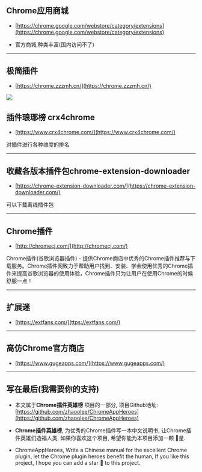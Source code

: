 ## Chrome应用商城

- [https://chrome.google.com/webstore/category/extensions](https://chrome.google.com/webstore/category/extensions)

- 官方商城,种类丰富(国内访问不了)

---

## 极简插件

- [https://chrome.zzzmh.cn/](https://chrome.zzzmh.cn/)

![](https://user-images.githubusercontent.com/15868458/62830260-7d700b80-bc3e-11e9-9322-b38df02a708b.png)





## 插件琅琊榜 crx4chrome

- [https://www.crx4chrome.com/](https://www.crx4chrome.com/)

对插件进行各种维度的排名

---

## 收藏各版本插件包chrome-extension-downloader

- [https://chrome-extension-downloader.com/](https://chrome-extension-downloader.com/)

可以下载离线插件包

---

## Chrome插件

- [http://chromecj.com/](http://chromecj.com/)

Chrome插件(谷歌浏览器插件) - 提供Chrome商店中优秀的Chrome插件推荐与下载服务。Chrome插件网致力于帮助用户找到、安装、学会使用优秀的Chrome插件来提高谷歌浏览器的使用体验，Chrome插件只为让用户在使用Chrome的时候舒服一点！

---

## 扩展迷

- [https://extfans.com/](ttps://extfans.com/)

---

## 高仿Chrome官方商店


- [https://www.gugeapps.com/](https://www.gugeapps.com/)


---

## 写在最后(我需要你的支持)
- 本文属于**Chrome插件英雄榜** 项目的一部分, 项目Github地址: [https://github.com/zhaoolee/ChromeAppHeroes](https://github.com/zhaoolee/ChromeAppHeroes)

- **Chrome插件英雄榜**, 为优秀的Chrome插件写一本中文说明书, 让Chrome插件英雄们造福人类, 如果你喜欢这个项目, 希望你能为本项目添加一颗 🌟星.

- ChromeAppHeroes, Write a Chinese manual for the excellent Chrome plugin, let the Chrome plugin heroes benefit the human, If you like this project, I hope you can add a star 🌟 to this project.



